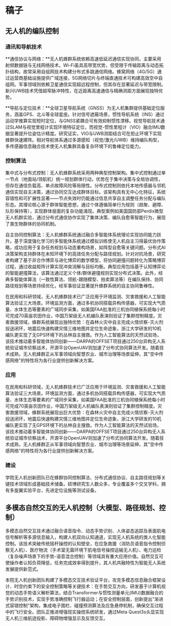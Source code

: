 # 稿子

## 无人机的编队控制

### 通讯和导航技术

**通信协议与网络：**无人机蜂群系统依赖高速低延迟通信实现协同，主要采用射频数据链与无线网络技术。Wi-Fi虽具高带宽优势，但受限于传输距离与动态拓扑结构，故常采用自组网技术构建分布式多跳通信网络。蜂窝网络（4G/5G）通过运营商基础设施提供广域连接，5G网络切片与终端直通技术可构建高效空中自组网。军事领域则依赖卫星通信实现超远程控制，但其存在显著延迟与带宽限制。新兴UWB技术凭借超窄脉冲特性，在近距离高速通信与精确测距方面展现独特优势。

**导航与定位技术：**全球卫星导航系统（GNSS）为无人机集群提供基础定位服务，涵盖GPS、北斗等全球星座。针对信号遮蔽场景，惯性导航系统（INS）通过运动学推算实现短时定位，与GNSS紧耦合可有效抑制惯性漂移。视觉导航技术通过SLAM与视觉里程计实现环境特征定位，而视觉-惯性里程计（VIO）融合IMU数据显著提升位姿估计精度。研究证实，VIO与UWB测距结合可在拒止环境下实现蜂群快速建阵。相对导航体系通过多源感知（视觉/激光/UWB）维持编队构型，多传感器信息融合技术使无人机集群具备复杂环境下的鲁棒定位能力。

### 控制算法

集中式与分布式控制：无人机蜂群系统采用两种典型控制架构。集中式控制通过单一节点（地面站/领航机）统一规划群体行动，优势在于集中决策与全局协调性，但存在通信负载高、单点故障风险等局限性。分布式控制则依托本地传感器与邻机通信实现自主决策，通过协同交互达成群体目标。该架构具有无中心化特征，系统容错性和可扩展性显著——节点失效时仍能通过信息共享自主调整任务分配与编队形态。其理论核心源于群体智能思想，通过个体遵循简单行为规则（趋聚、避障、队形保持等），实现群体层面的复杂功能涌现。典型案例如美国国防部Perdix微型无人机群实验，通过分布式通信协作实现了集体决策、编队自愈等智能行为，展现了类生物群体的协同机制。

自主协同控制算法：无人机蜂群系统通过融合多智能体系统理论实现协同能力跃升。基于深度强化学习的多智能体系统通过模拟训练使无人机自主习得最优协作策略，成功应用于复杂任务规划与动态重构场景，如阵型自愈等关键问题。分布式AI决策架构支持群体在未知环境下的高效任务分配与路径规划。针对对抗场景，研究者构建了基于非合作博弈与进化博弈的数学模型，将协同避撞问题转化为策略博弈过程，通过收益矩阵计算实现冲突消解与目标均衡。典型应用包括基于认知博弈论的智能避撞算法，该算法通过定义个体/群体避撞规则实现分布式决策。此外，经典多智能体算法（一致性算法、领航-跟随模型、拍卖算法等）在编队保持、协同路径规划等场景持续优化，经军事验证显著提升蜂群系统的自主协同鲁棒性。

在民用和科研领域，无人机蜂群技术已广泛应用于环境监测、灾害救援和人工智能算法验证三大场景。环境监测方面，通过多机协同搭载异构传感器，可实现大气质量、水体生态等要素的广域同步采集，如美国FAA批准的三机协同植保系统每小时可完成70英亩农田作业，中国万架级无人机编队表演则验证了集群控制精度。灾害救援领域，蜂群系统展现出独特优势：在森林火灾中自主完成火情侦察-灭火剂投送闭环，地震后快速构建灾情三维地图并定位生命迹象，浙江大学研发的10机编队更实现了无GPS环境下的丛林自主搜救。作为人工智能算法的天然试验场，该技术推动着多智能体协同创新——DARPA的OFFSET项目通过250台异构无人系统验证城市侦察战术，开源平台OpenUAV则加速了分布式协同算法开发。随着技术成熟，无人机蜂群正从军事领域向智慧农业、城市治理等场景延伸，其"空中传感网络"的特性将为各行业提供创新解决方案。

### 应用

在民用和科研领域，无人机蜂群技术已广泛应用于环境监测、灾害救援和人工智能算法验证三大场景。环境监测方面，通过多机协同搭载异构传感器，可实现大气质量、水体生态等要素的广域同步采集，如美国FAA批准的三机协同植保系统每小时可完成70英亩农田作业，中国万架级无人机编队表演则验证了集群控制精度。灾害救援领域，蜂群系统展现出巨大优势：在森林火灾中自主完成火情侦察-灭火剂投送闭环，地震后快速构建灾情三维地图并定位生命迹象，浙江大学研发的10机编队更实现了无GPS环境下的丛林自主搜救。作为人工智能算法的天然试验场，该技术推动着多智能体协同创新——DARPA的OFFSET项目通过250台异构无人系统验证城市侦察战术，开源平台OpenUAV则加速了分布式协同算法开发。随着技术成熟，无人机蜂群正从军事领域向智慧农业、城市治理等场景延伸，其"空中传感网络"的特性将为各行业提供创新解决方案。

### 建设

学院无人机创新团队已在蜂群协同控制算法、分布式通信协议、自主路径规划等关键技术领域形成基础技术储备。硕博研究生人数众多，专业覆盖多个交叉学科，拥有多旋翼实验平台，先进定位设施等测试设备。

## 多模态自然交互的无人机控制（大模型、路径规划、控制）

多模态自然交互技术通过融合语音指令、动态手势识别、人体姿态追踪及表面肌电信号解析等多源信息输入，构建人机双向认知通道，实现无人机系统的类人化智能控制。该技术突破传统摇杆操控的认知壁垒，在应急救援（消防员语音指令控制侦察无人机）、医疗物流（手术室无菌环境下肌电信号操控运输无人机）、电力巡检（复杂噪声场景下的手势-语音混合控制）等领域具有重大应用价值。自然交互可使操作者认知负荷降低，任务完成效率得到提升，其人机共融特性为智能无人系统发展提供新范式。

本院无人机创新团队构建了多模态交互技术验证平台，攻克多模态信息融合框架设计、时空约束下的安全控制策略等关键技术：在手势交互方向，研发基于计算机视觉的动态手势语义解析算法，结合Transformer与惯性测量单元(IMU)数据融合的手势识别技术，实现手势准确控制飞行器运动；在安全控制层面，创新提出"渐进式容错控制"架构，集成电子围栏、碰撞预测算法及应急悬停机制，确保交互过程中的飞行安全。团队正推进增强现实操控系统研发，通过Meta Quest3s头显实现无人机三维航迹投影、障碍物增强显示及反馈交互。
